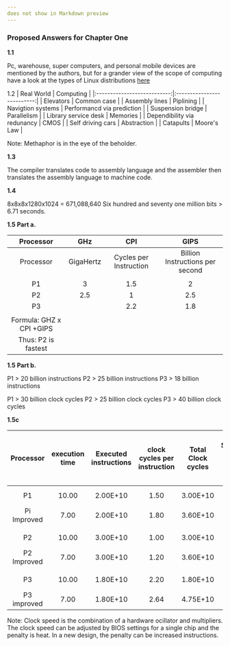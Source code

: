 ```yaml
---
does not show in Markdown preview
---
```


### Proposed Answers for Chapter One


__1.1__

Pc, warehouse, super computers, and personal mobile devices are mentioned by the authors, but for a grander view of the scope of computing have a look at the types of Linux distributions [here](https://simple.wikipedia.org/wiki/List_of_Linux_distributions)

1.2
|          Real World         |          Computing         |
|:---------------------------:|:--------------------------:|
|                   Elevators | Common case                |
|             Assembly  lines | Piplining                  |
|           Navigtion systems | Performancd via prediction |
|           Suspension bridge | Parallelism                |
|        Library service desk | Memories                   |
| Dependibility via redunancy | CMOS                       |
|           Self driving cars | Abstraction                |
|                   Catapults | Moore's Law                |


Note: Methaphor is in the eye of the beholder.

__1.3__

The compiler translates code to assembly language and the assembler then
translates the assembly language to machine code.

__1.4__

8x8x8x1280x1024 = 671,088,640
Six hundred and seventy one million bits > 6.71 seconds.

__1.5 Part a.__

|         Processor        |    GHz    |           CPI          |               GIPS              |
|:------------------------:|:---------:|:----------------------:|:-------------------------------:|
|         Processor        | GigaHertz | Cycles per Instruction | Billion Instructions per second |
|                          |           |                        |                                 |
|            P1            |     3     |           1.5          |                2                |
|            P2            |    2.5    |            1           |               2.5               |
|            P3            |        |           2.2          |               1.8               |
|                          |           |                        |                                 |
| Formula: GHZ x CPI +GIPS |           |                        |                                 |
| Thus: P2 is fastest      |           |                        |                                 |_

__1.5 Part b.__

P1 > 20 billion instructions
P2 > 25 billion instructions
P3 > 18 billion instructions

P1 > 30 billion clock cycles
P2 > 25 billion clock cycles
P3 > 40 billion clock cycles

__1.5c__

|  Processor  | execution time | Executed instructions | clock cycles per instruction | Total Clock cycles | Seconds per clock cycle | instructions per second | clock rate (clock cycles per second) |   |   |
|:-----------:|:--------------:|:---------------------:|:----------------------------:|:------------------:|:-----------------------:|:-----------------------:|:------------------------------------:|---|---|
|      P1     |      10.00     |        2.00E+10       |             1.50             |      3.00E+10      |         3.33E-10        |         2.00E+09        |               3.00E+09               |   |   |
| Pi Improved |      7.00      |        2.00E+10       |             1.80             |      3.60E+10      |         1.94E-10        |         2.86E+09        |               5.14E+09               |   |   |
|             |                |                       |                              |                    |                         |                         |                                      |   |   |
|      P2     |      10.00     |        3.00E+10       |             1.00             |      3.00E+10      |         3.33E-10        |         2.00E+09        |               3.00E+09               |   |   |
| P2 Improved |      7.00      |        3.00E+10       |             1.20             |      3.60E+10      |         1.94E-10        |         4.29E+09        |               5.14E+09               |   |   |
|             |                |                       |                              |                    |                         |                         |                                      |   |   |
|      P3     |      10.00     |        1.80E+10       |             2.20             |      1.80E+10      |         5.56E-10        |         1.80E+09        |               4.00E+09               |   |   |
| P3 improved |      7.00      |        1.80E+10       |             2.64             |      4.75E+10      |         1.47E-10        |         2.57E+09        |               6.79E+09               |   |   |
Note: Clock speed is the combination of a hardware ocillator and multipliers. The clock speed can be adjusted by BIOS settings for a single chip and the penalty is heat. In a new design, the penalty can be increased instructions.







